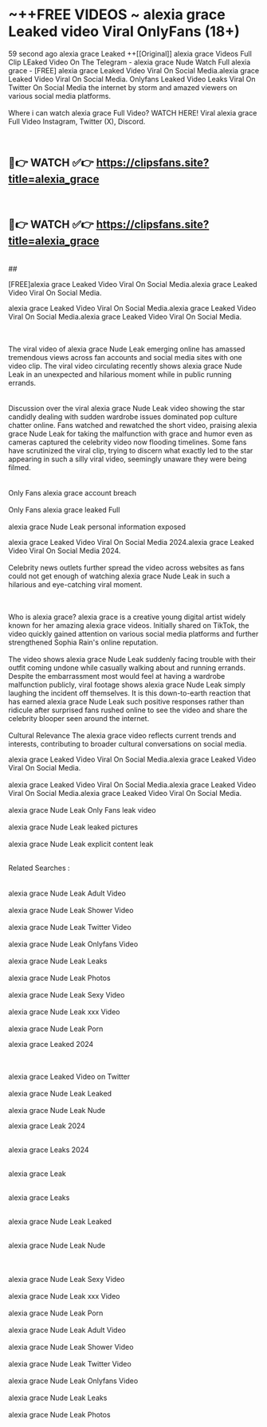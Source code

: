 # ~++FREE VIDEOS ~ alexia grace Leaked video Viral OnlyFans (18+)<br>


59 second ago alexia grace Leaked ++[[Original]] alexia grace Videos Full Clip LEaked Video On The Telegram  - alexia grace Nude  Watch Full alexia grace - [FREE] alexia grace Leaked Video Viral On Social Media.alexia grace Leaked Video Viral On Social Media.   Onlyfans Leaked Video Leaks Viral On Twitter On Social Media the internet by storm and amazed viewers on various social media platforms. <br><br>
Where i can watch alexia grace Full Video? WATCH HERE! Viral alexia grace Full Video Instagram, Twitter (X), Discord. <br>


 <br>

##  🔴👉 WATCH ✅👉  <a href="https://clipsfans.site?title=alexia_grace&ref=git">https://clipsfans.site?title=alexia_grace</a> <br>
  <br>

##  🔴👉 WATCH ✅👉  <a href="https://clipsfans.site?title=alexia_grace&ref=git">https://clipsfans.site?title=alexia_grace</a> <br>
  <br>
  ##



[FREE]alexia grace Leaked Video Viral On Social Media.alexia grace Leaked Video Viral On Social Media. <br>

alexia grace Leaked Video Viral On Social Media.alexia grace Leaked Video Viral On Social Media.alexia grace Leaked Video Viral On Social Media. <br>


  <br>

  <br>
The viral video of alexia grace Nude Leak emerging online has amassed tremendous views across fan accounts and social media sites with one video clip. The viral video circulating recently shows alexia grace Nude Leak in an unexpected and hilarious moment while in public running errands.<br>
<br>


<br>
Discussion over the viral alexia grace Nude Leak video showing the star candidly dealing with sudden wardrobe issues dominated pop culture chatter online. Fans watched and rewatched the short video, praising alexia grace Nude Leak for taking the malfunction with grace and humor even as cameras captured the celebrity video now flooding timelines. Some fans have scrutinized the viral clip, trying to discern what exactly led to the star appearing in such a silly viral video, seemingly unaware they were being filmed.<br>
<br>
<br> 
Only Fans alexia grace account breach<br>
<br>
Only Fans alexia grace leaked Full <br>
<br>
alexia grace Nude Leak personal information exposed<br>

alexia grace Leaked Video Viral On Social Media 2024.alexia grace Leaked Video Viral On Social Media 2024. <br>
<br>
Celebrity news outlets further spread the video across websites as fans could not get enough of watching alexia grace Nude Leak in such a hilarious and eye-catching viral moment.<br>
<br>

<br>
Who is alexia grace? alexia grace is a creative young digital artist widely known for her amazing alexia grace videos. Initially shared on TikTok, the video quickly gained attention on various social media platforms and further strengthened Sophia Rain's online reputation.<br>
<br>
The video shows alexia grace Nude Leak suddenly facing trouble with their outfit coming undone while casually walking about and running errands. Despite the embarrassment most would feel at having a wardrobe malfunction publicly, viral footage shows alexia grace Nude Leak simply laughing the incident off themselves. It is this down-to-earth reaction that has earned alexia grace Nude Leak such positive responses rather than ridicule after surprised fans rushed online to see the video and share the celebrity blooper seen around the internet.<br>
<br>
Cultural Relevance The alexia grace video reflects current trends and interests, contributing to broader cultural conversations on social media.<br>

alexia grace Leaked Video Viral On Social Media.alexia grace Leaked Video Viral On Social Media.<br>
<br>
alexia grace Leaked Video Viral On Social Media.alexia grace Leaked Video Viral On Social Media.alexia grace Leaked Video Viral On Social Media.<br>
<br>
alexia grace Nude Leak Only Fans leak video<br>
<br>
alexia grace Nude Leak leaked pictures<br>
<br>
alexia grace Nude Leak explicit content leak<br>


<br>
Related Searches :<br>
<br>

<br>
alexia grace Nude Leak Adult Video<br>
<br>
alexia grace Nude Leak Shower Video<br>
<br>
alexia grace Nude Leak Twitter Video<br>
<br>
alexia grace Nude Leak Onlyfans Video<br>
<br>
alexia grace Nude Leak Leaks<br>
<br>
alexia grace Nude Leak Photos<br>

<br>
alexia grace Nude Leak Sexy Video<br>
<br>
alexia grace Nude Leak xxx Video<br>
<br>
alexia grace Nude Leak Porn<br>

alexia grace  Leaked 2024 <br> <br>
<br>

alexia grace Leaked Video on Twitter <br>
<br>
alexia grace Nude Leak Leaked<br>
<br>
alexia grace Nude Leak Nude<br>


alexia grace  Leak 2024 <br> <br>



alexia grace  Leaks 2024 <br> <br>



 
alexia grace  Leak<br> <br>



alexia grace  Leaks<br> <br>


alexia grace Nude Leak Leaked<br> <br>

alexia grace Nude Leak Nude<br> <br>
<br> <br>
alexia grace Nude Leak Sexy Video
<br> <br>
alexia grace Nude Leak xxx Video
<br> <br>
alexia grace Nude Leak Porn
<br> <br>
alexia grace Nude Leak Adult Video
<br> <br>
alexia grace Nude Leak Shower Video
<br> <br>
alexia grace Nude Leak Twitter Video
<br> <br>
alexia grace Nude Leak Onlyfans Video
<br> <br>
alexia grace Nude Leak Leaks
<br> <br>
alexia grace Nude Leak Photos






</p>




 



</p>










